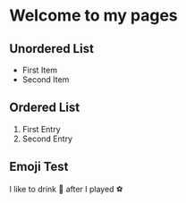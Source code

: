 # Welcome to my pages

## Unordered List

* First Item
* Second Item

## Ordered List

1. First Entry
2. Second Entry

## Emoji Test

I like to drink :beers: after  I played :soccer:
